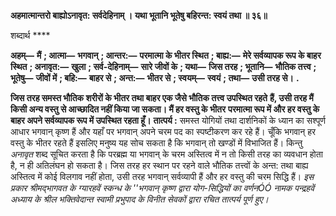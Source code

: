 **अहमात्मान्तरो बाह्योऽनावृत: सर्वदेहिनाम् ।** **यथा भूतानि भूतेषु बहिरन्त: स्वयं तथा ॥ ३६॥** 

शब्दार्थ **** 

**अहम्—** **मैं** **; आत्मा—** **भगवान्** **; आन्तर:—** **परमात्मा के भीतर स्थित** **; बाह्य:—** **मेरे सर्वव्यापक रूप के बाहर स्थित** **; अनावृत:—** **खुला** **; सर्व-देहिनाम्—** **सारे जीवों के** **; यथा—** **जिस तरह** **; भूतानि—** **भौतिक तत्त्व** **; भूतेषु—** **जीवों में** **; बहि:—** **बाहर से** **; अन्त:—** **भीतर से** **; स्वयम्—** **स्वयं** **; तथा—** **उसी तरह से।** **.** 

**जिस तरह समस्त भौतिक शरीरों के भीतर तथा बाहर एक जैसे भौतिक तत्त्व उपस्थित रहते** **हैं, उसी तरह मैं किसी अन्य वस्तु से आच्छादित नहीं किया जा सकता। मैं हर वस्तु के भीतर** **परमात्मा रूप में और हर वस्तु के बाहर अपने सर्वव्यापक रूप में उपस्थित रहता हूँ।** **तात्पर्य :** समस्त योगियों तथा दार्शनिकों के ध्यान का सश्पूर्ण आधार भगवान् कृष्ण हैं और यहाँ पर भगवान् अपने चरम पद का स्पष्टीकरण कर रहे हैं। चूँकि भगवान् हर वस्तु के भीतर रहते हैं इसलिए मनुष्य यह सोच सकता है कि भगवान् तो खण्डों में विभाजित हैं। किन्तु *अनावृत* शब्द सूचित करता है कि परब्रह्म या भगवान् के चरम अस्तित्व में न तो किसी तरह का व्यवधान होता है, न ही अतिलंघन हो सकता है। जिस तरह हर स्थान पर रहने वाले भौतिक तत्त्वों के अन्त: तथा बाह्य अस्तित्व में कोई विलगाव नहीं होता, उसी तरह भगवान् सर्वव्यापी हैं और हर वस्तु की चरम सिद्धि हैं। *इस प्रकार श्रीमद्भागवत के ग्यारहवें स्कन्ध के ''भगवान् कृष्ण द्वारा योग-सिद्धियों का वर्णनÓÓ* *नामक पन्द्रहवें अध्याय के श्रील भक्तिवेदान्त स्वामी प्रभुपाद के विनीत सेवकों द्वारा रचित तात्पर्य पूर्ण* *हुए।* 
